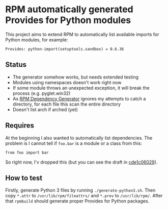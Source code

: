 RPM automatically generated Provides for Python modules
=======================================================

This project aims to extend RPM to automatically list available imports for Python modules, for example:

    Provides: python-import(setuptools.sandbox) = 0.6.36

Status
------

 * The generator somehow works, but needs extended testing
 * Modules using namespaces doesn't work right now
 * If some module throws an unexpected exception, it will break the process (e.g. pyglet.win32)
 * As [RPM Dependency Generator](http://www.rpm.org/wiki/PackagerDocs/DependencyGenerator) ignores my attempts to catch a directory, for each file this scan the entire directory
 * Doesn't list arch if arched (yet)

Requires
--------

At the beginning I also wanted to automatically list dependencies. The problem is I cannot tell if `foo.bar` is a module or a class from this:

    from foo import bar

So right now, I'v dropped this (but you can see the draft in [cde1c06029](https://github.com/hroncok/python-rpm-imports/blob/cde1c06029f6bff27bfe566052e1162ebd45ae25/list-required-imports.py)).

How to test
-----------

Firstly, generate Python 3 files by running `./generate-python3.sh`. Then copy `*.attr` to `/usr/lib/rpm/fileattrs/` and `*.prov` to `/usr/lib/rpm/`. After that `rpmbuild` should generate proper Provides for Python packages.
